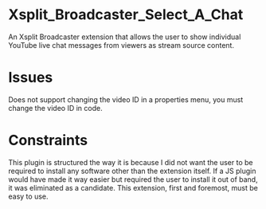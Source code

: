 # Xsplit_Broadcaster_Select_A_Chat
An Xsplit Broadcaster extension that allows the user to show individual YouTube live chat messages from viewers as stream source content.

# Issues
Does not support changing the video ID in a properties menu, you must change the video ID in code.  

# Constraints  
This plugin is structured the way it is because I did not want the user to be required to install any software other than the extension itself. If a JS plugin would have made it way easier but required the user to install it out of band, it was eliminated as a candidate. This extension, first and foremost, must be easy to use.
